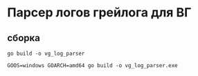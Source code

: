 # Парсер логов грейлога для ВГ

## сборка 
```
go build -o vg_log_parser

GOOS=windows GOARCH=amd64 go build -o vg_log_parser.exe

```
